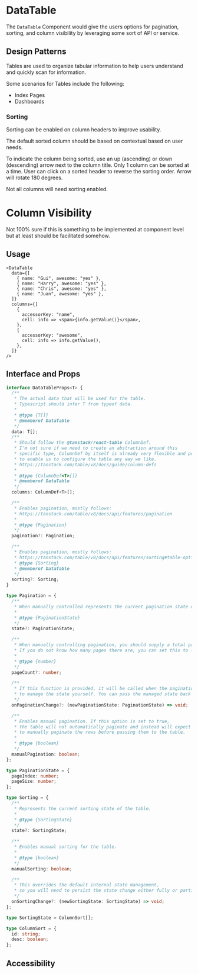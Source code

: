 # DataTable

The `DataTable` Component would give the users options for pagination, sorting,
and column visibility by leveraging some sort of API or service.

## Design Patterns

Tables are used to organize tabular information to help users understand and
quickly scan for information.

Some scenarios for Tables include the following:

- Index Pages
- Dashboards

### Sorting

Sorting can be enabled on column headers to improve usability.

The default sorted column should be based on contextual based on user needs.

To indicate the column being sorted, use an up (ascending) or down (descending)
arrow next to the column title. Only 1 column can be sorted at a time. User can
click on a sorted header to reverse the sorting order. Arrow will rotate 180
degrees.

Not all columns will need sorting enabled.

# Column Visibility

Not 100% sure if this is something to be implemented at component level but at
least should be facilitated somehow.

## Usage

```tsx
<DataTable
  data={[
    { name: "Gui", awesome: "yes" },
    { name: "Harry", awesome: "yes" },
    { name: "Chris", awesome: "yes" },
    { name: "Juan", awesome: "yes" },
  ]}
  columns={[
    {
      accessorKey: "name",
      cell: info => <span>{info.getValue()}</span>,
    },
    {
      accessorKey: "awesome",
      cell: info => info.getValue(),
    },
  ]}
/>
```

## Interface and Props

```ts
interface DataTableProps<T> {
  /**
   * The actual data that will be used for the table.
   * Typescript should infer T from typeof data.
   *
   * @type {T[]}
   * @memberof DataTable
   */
  data: T[];
  /**
   * Should follow the @tanstack/react-table ColumnDef.
   * I'm not sure if we need to create an abstraction around this
   * specific type, ColumnDef by itself is already very flexible and powerfull enough
   * to enable us to configure the table any way we like.
   * https://tanstack.com/table/v8/docs/guide/column-defs
   *
   * @type {ColumnDef<T>[]}
   * @memberof DataTable
   */
  columns: ColumnDef<T>[];

  /**
   * Enables pagination, mostly follows:
   * https://tanstack.com/table/v8/docs/api/features/pagination
   *
   * @type {Pagination}
   */
  pagination?: Pagination;

  /**
   * Enables pagination, mostly follows:
   * https://tanstack.com/table/v8/docs/api/features/sorting#table-options
   * @type {Sorting}
   * @memberof DataTable
   */
  sorting?: Sorting;
}

type Pagination = {
  /**
   * When manually controlled represents the current pagination state of the table.
   *
   * @type {PaginationState}
   */
  state?: PaginationState;

  /**
   * When manually controlling pagination, you should supply a total pageCount value to the table if you know it.
   * If you do not know how many pages there are, you can set this to -1. (Or should we error?)
   *
   * @type {number}
   */
  pageCount?: number;

  /**
   * If this function is provided, it will be called when the pagination state changes and you will be expected
   * to manage the state yourself. You can pass the managed state back to the table via the state option.
   */
  onPaginationChange?: (newPaginationState: PaginationState) => void;

  /**
   * Enables manual pagination. If this option is set to true,
   * the table will not automatically paginate and instead will expect you
   * to manually paginate the rows before passing them to the table.
   *
   * @type {boolean}
   */
  manualPagination: boolean;
};

type PaginationState = {
  pageIndex: number;
  pageSize: number;
};

type Sorting = {
  /**
   * Represents the current sorting state of the table.
   *
   * @type {SortingState}
   */
  state?: SortingState;

  /**
   * Enables manual sorting for the table.
   *
   * @type {boolean}
   */
  manualSorting: boolean;

  /**
   * This overrides the default internal state management,
   * so you will need to persist the state change either fully or partially outside of the table.
   */
  onSortingChange?: (newSortingState: SortingState) => void;
};

type SortingState = ColumnSort[];

type ColumnSort = {
  id: string;
  desc: boolean;
};
```

## Accessibility
